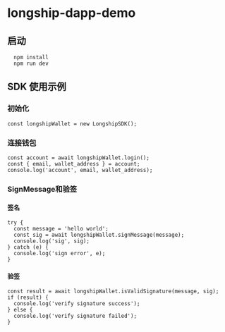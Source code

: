 # longship-dapp-demo

## 启动

```
  npm install
  npm run dev
```

## SDK 使用示例

### 初始化
```
const longshipWallet = new LongshipSDK();
```

### 连接钱包
```
const account = await longshipWallet.login();
const { email, wallet_address } = account;
console.log('account', email, wallet_address);
```

### SignMessage和验签

#### 签名
```
try {
  const message = 'hello world';
  const sig = await longshipWallet.signMessage(message);
  console.log('sig', sig);
} catch (e) {
  console.log('sign error', e);
}
```
#### 验签
```
const result = await longshipWallet.isValidSignature(message, sig);
if (result) {
  console.log('verify signature success');
} else {
  console.log('verify signature failed');
}
```
